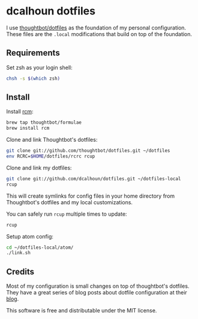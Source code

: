 # dcalhoun dotfiles
I use [thoughtbot/dotfiles](https://github.com/thoughtbot/dotfiles) as the
foundation of my personal configuration. These files are the `.local`
modifications that build on top of the foundation.

## Requirements
Set zsh as your login shell:

```bash
chsh -s $(which zsh)
```

## Install
Install [rcm](https://github.com/thoughtbot/rcm):

```bash
brew tap thoughtbot/formulae
brew install rcm
```

Clone and link Thoughtbot's dotfiles:

```bash
git clone git://github.com/thoughtbot/dotfiles.git ~/dotfiles
env RCRC=$HOME/dotfiles/rcrc rcup
```

Clone and link my dotfiles:

```bash
git clone git://github.com/dcalhoun/dotfiles.git ~/dotfiles-local
rcup
```

This will create symlinks for config files in your home directory from
Thoughtbot's dotfiles and my local customizations.

You can safely run `rcup` multiple times to update:

```bash
rcup
```

Setup atom config:

```bash
cd ~/dotfiles-local/atom/
./link.sh
```

## Credits
Most of my configuration is small changes on top of thoughtbot's dotfiles.
They have a great series of blog posts about dotfile configuration at their
[blog](http://robots.thoughtbot.com).

This software is free and distributable under the MIT license.
